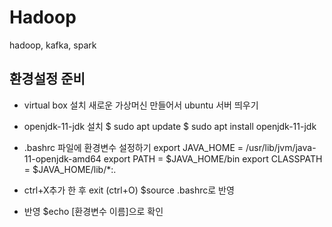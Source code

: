# Hadoop
hadoop, kafka, spark

환경설정 준비
--
- virtual box 설치
 새로운 가상머신 만들어서 ubuntu 서버 띄우기
 - openjdk-11-jdk 설치
 $ sudo apt update
 $ sudo apt install openjdk-11-jdk
 
 - .bashrc 파일에 환경변수 설정하기
  export JAVA_HOME = /usr/lib/jvm/java-11-openjdk-amd64
  export PATH = $JAVA_HOME/bin
  export CLASSPATH = $JAVA_HOME/lib/*:.
  
 -  ctrl+X추가 한 후 exit (ctrl+O)
  $source .bashrc로 반영
 
 - 반영
  $echo [환경변수 이름]으로 확인
 
